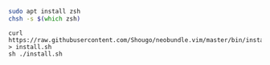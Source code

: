 ```zsh install
sudo apt install zsh
chsh -s $(which zsh)
```
```neobundle
curl https://raw.githubusercontent.com/Shougo/neobundle.vim/master/bin/install.sh > install.sh
sh ./install.sh
```
